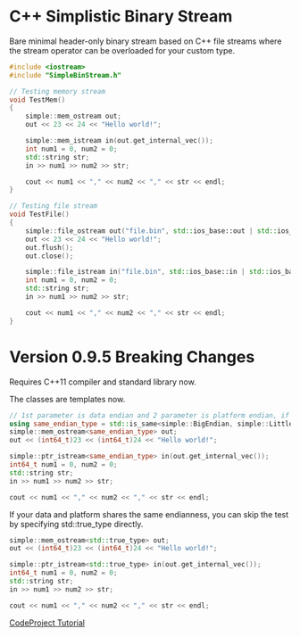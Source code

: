 # C++ Simplistic Binary Stream

Bare minimal header-only binary stream based on C++ file streams where the stream operator can be overloaded for your custom type.

```cpp
#include <iostream>
#include "SimpleBinStream.h"

// Testing memory stream
void TestMem()
{
    simple::mem_ostream out;
    out << 23 << 24 << "Hello world!";

    simple::mem_istream in(out.get_internal_vec());
    int num1 = 0, num2 = 0;
    std::string str;
    in >> num1 >> num2 >> str;

    cout << num1 << "," << num2 << "," << str << endl;
}

// Testing file stream
void TestFile()
{
    simple::file_ostream out("file.bin", std::ios_base::out | std::ios_base::binary);
    out << 23 << 24 << "Hello world!";
    out.flush();
    out.close();

    simple::file_istream in("file.bin", std::ios_base::in | std::ios_base::binary);
    int num1 = 0, num2 = 0;
    std::string str;
    in >> num1 >> num2 >> str;

    cout << num1 << "," << num2 << "," << str << endl;
}
```

# Version 0.9.5 Breaking Changes

Requires C++11 compiler and standard library now.

The classes are templates now. 

```cpp
// 1st parameter is data endian and 2 parameter is platform endian, if they are different, swap.
using same_endian_type = std::is_same<simple::BigEndian, simple::LittleEndian>;
simple::mem_ostream<same_endian_type> out;
out << (int64_t)23 << (int64_t)24 << "Hello world!";

simple::ptr_istream<same_endian_type> in(out.get_internal_vec());
int64_t num1 = 0, num2 = 0;
std::string str;
in >> num1 >> num2 >> str;

cout << num1 << "," << num2 << "," << str << endl;
```

If your data and platform shares the same endianness, you can skip the test by specifying std::true_type directly.

```cpp
simple::mem_ostream<std::true_type> out;
out << (int64_t)23 << (int64_t)24 << "Hello world!";

simple::ptr_istream<std::true_type> in(out.get_internal_vec());
int64_t num1 = 0, num2 = 0;
std::string str;
in >> num1 >> num2 >> str;

cout << num1 << "," << num2 << "," << str << endl;
```

[CodeProject Tutorial](http://www.codeproject.com/Tips/808776/Cplusplus-Simplistic-Binary-Streams)